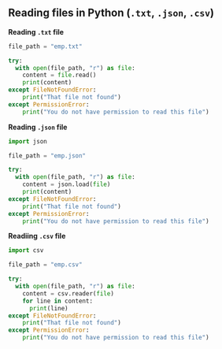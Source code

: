 ## **Reading files in Python (`.txt`, `.json`, `.csv`)**

**Reading `.txt` file**
```python
file_path = "emp.txt"

try:
  with open(file_path, "r") as file:
    content = file.read()
    print(content)
except FileNotFoundError:
    print("That file not found")
except PermissionError:
    print("You do not have permission to read this file")
```

**Reading `.json` file**
```python
import json 

file_path = "emp.json"

try:
  with open(file_path, "r") as file:
    content = json.load(file)
    print(content)
except FileNotFoundError:
    print("That file not found")
except PermissionError:
    print("You do not have permission to read this file")
```

**Readiing `.csv` file**
```python
import csv 

file_path = "emp.csv"

try:
  with open(file_path, "r") as file:
    content = csv.reader(file)
    for line in content:
      print(line)
except FileNotFoundError:
    print("That file not found")
except PermissionError:
    print("You do not have permission to read this file")
```
